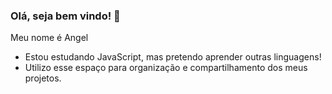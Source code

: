 ### Olá, seja bem  vindo! 🌟

Meu nome é Angel

- Estou estudando JavaScript, mas pretendo aprender outras linguagens!
- Utilizo esse espaço para organização e compartilhamento dos meus projetos.
